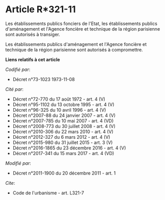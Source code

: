# Article R*321-11

Les établissements publics fonciers de l'Etat, les établissements publics d'aménagement et l'Agence foncière et technique de
la région parisienne sont autorisés à transiger. 

Les établissements publics d'aménagement et l'Agence foncière et technique de la région parisienne sont autorisés à
compromettre.

**Liens relatifs à cet article**

_Codifié par_:

  - Décret n°73-1023 1973-11-08

_Cité par_:

  - Décret n°72-770 du 17 août 1972 - art. 4 (V)
  - Décret n°95-1102 du 13 octobre 1995 - art. 4 (V)
  - Décret n°96-325 du 10 avril 1996 - art. 4 (V)
  - Décret n°2007-88 du 24 janvier 2007 - art. 4 (V)
  - Décret n°2007-785 du 10 mai 2007 - art. 4 (VD)
  - Décret n°2008-773 du 30 juillet 2008 - art. 4 (V)
  - Décret n°2010-306 du 22 mars 2010 - art. 4 (V)
  - Décret n°2012-327  du 6 mars 2012 - art. 4 (V)
  - Décret n°2015-980 du 31 juillet 2015 - art. 3 (V)
  - Décret n°2016-1865 du 23 décembre 2016 - art. 4 (V)
  - Décret n°2017-341 du 15 mars 2017 - art. 4 (VD)

_Modifié par_:

  - Décret n°2011-1900 du 20 décembre 2011 - art. 1

_Cite_:

  - Code de l'urbanisme - art. L321-7
